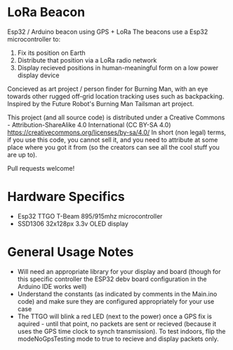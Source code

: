 # LoRa Beacon
Esp32 / Arduino beacon using GPS + LoRa
The beacons use a Esp32 microcontroller to: 
1) Fix its position on Earth 
2) Distribute that position via a LoRa radio network
3) Display recieved positions in human-meaningful form on a low power display device 

Concieved as art project / person finder for Burning Man, with an eye towards other rugged off-grid location tracking uses such as backpacking. Inspired by the Future Robot's Burning Man Tailsman art project. 

This project (and all source code) is distributed under a Creative Commons - Attribution-ShareAlike 4.0 International (CC BY-SA 4.0) https://creativecommons.org/licenses/by-sa/4.0/
In short (non legal) terms, if you use this code, you cannot sell it, and you need to attribute at some place where you got it from (so the creators can see all the cool stuff you are up to). 

Pull requests welcome!



# Hardware Specifics
- Esp32 TTGO T-Beam 895/915mhz microcontroller
- SSD1306 32x128px 3.3v OLED display

# General Usage Notes
- Will need an appropriate library for your display and board (though for this specific controller the ESP32 debv board configuration in the Arduino IDE works well)
- Understand the constants (as indicated by comments in the Main.ino code) and make sure they are configured appropriately for your use case
- The TTGO will blink a red LED (next to the power) once a GPS fix is aquired - until that point, no packets are sent or recieved (because it uses the GPS time clock to synch transmission). To test indoors, flip the modeNoGpsTesting mode to true to recieve and display packets only. 
